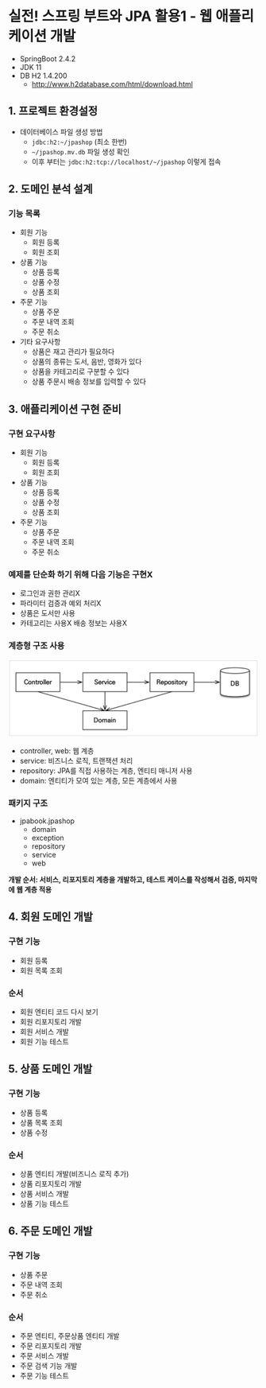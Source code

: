 # 실전! 스프링 부트와 JPA 활용1 - 웹 애플리케이션 개발

- SpringBoot 2.4.2
- JDK 11
- DB H2 1.4.200
    - http://www.h2database.com/html/download.html

## 1. 프로젝트 환경설정

- 데이터베이스 파일 생성 방법
    - `jdbc:h2:~/jpashop` (최소 한번)
    - `~/jpashop.mv.db` 파일 생성 확인
    - 이후 부터는 `jdbc:h2:tcp://localhost/~/jpashop` 이렇게 접속

## 2. 도메인 분석 설계

### 기능 목록
- 회원 기능
  - 회원 등록
  - 회원 조회
- 상품 기능
  - 상품 등록
  - 상품 수정
  - 상품 조회
- 주문 기능
  - 상품 주문
  - 주문 내역 조회
  - 주문 취소
- 기타 요구사항
  - 상품은 재고 관리가 필요하다
  - 상품의 종류는 도서, 음반, 영화가 있다
  - 상품을 카테고리로 구분할 수 있다
  - 상품 주문시 배송 정보를 입력할 수 있다
  
## 3. 애플리케이션 구현 준비

### 구현 요구사항

- 회원 기능
  - 회원 등록
  - 회원 조회
- 상품 기능
  - 상품 등록
  - 상품 수정
  - 상품 조회
- 주문 기능
  - 상품 주문
  - 주문 내역 조회
  - 주문 취소

### 예제를 단순화 하기 위해 다음 기능은 구현X

- 로그인과 권한 관리X
- 파라미터 검증과 예외 처리X
- 상품은 도서만 사용
- 카테고리는 사용X 배송 정보는 사용X

### 계층형 구조 사용

![3-1](docs/img/3-1.png)

- controller, web: 웹 계층
- service: 비즈니스 로직, 트랜잭션 처리
- repository: JPA를 직접 사용하는 계층, 엔티티 매니저 사용
- domain: 엔티티가 모여 있는 계층, 모든 계층에서 사용

### 패키지 구조

- jpabook.jpashop
  - domain
  - exception
  - repository
  - service
  - web

**개발 순서: 서비스, 리포지토리 계층을 개발하고, 테스트 케이스를 작성해서 검증, 마지막에 웹 계층 적용**

## 4. 회원 도메인 개발

### 구현 기능

- 회원 등록
- 회원 목록 조회

### 순서

- 회원 엔티티 코드 다시 보기
- 회원 리포지토리 개발
- 회원 서비스 개발
- 회원 기능 테스트

## 5. 상품 도메인 개발

### 구현 기능

- 상품 등록 
- 상품 목록 조회
- 상품 수정

### 순서

- 상품 엔티티 개발(비즈니스 로직 추가)
- 상품 리포지토리 개발
- 상품 서비스 개발
- 상품 기능 테스트

## 6. 주문 도메인 개발

### 구현 기능

- 상품 주문
- 주문 내역 조회
- 주문 취소

### 순서

- 주문 엔티티, 주문상품 엔티티 개발
- 주문 리포지토리 개발
- 주문 서비스 개발
- 주문 검색 기능 개발
- 주문 기능 테스트